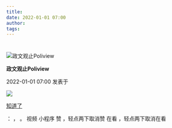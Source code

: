 ```yaml
---
title: 
date: 2022-01-01 07:00
author: 
tags: 
---
```

# 


![政文观止Poliview](/images/31/1.png)

**政文观止Poliview**

2022-01-01 07:00 发表于

![](/images/31/2.png)

[知道了](javascript:;)

： ， 。 视频 小程序 赞 ，轻点两下取消赞 在看 ，轻点两下取消在看

